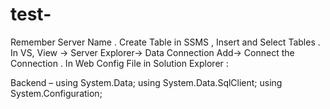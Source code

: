 # test-
Remember Server Name .
Create Table in SSMS , Insert and Select Tables .
In VS, View -> Server Explorer-> Data Connection Add-> Connect the Connection . 
In Web Config File in Solution Explorer : 
<connectionStrings>
		<add name="Myconnection" connectionString="Data Source=DESKTOP-V3TVV71;Initial Catalog=TB;Integrated Security=True" providerName="System.Data.SqlClient"/>
	</connectionStrings>


Backend –
using System.Data;
using System.Data.SqlClient;
using System.Configuration;


